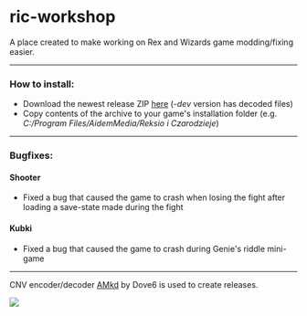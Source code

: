 # ric-workshop

A place created to make working on Rex and Wizards game modding/fixing easier.

---

### How to install:
* Download the newest release ZIP [here](https://github.com/roostarreksio/ric-workshop/releases) (*-dev* version has decoded files) 
* Copy contents of the archive to your game's installation folder (e.g. *C:/Program Files/AidemMedia/Reksio i Czarodzieje*)

---

### Bugfixes:

#### Shooter
* Fixed a bug that caused the game to crash when losing the fight after loading a save-state made during the fight  
#### Kubki
* Fixed a bug that caused the game to crash during Genie's riddle mini-game  
---


CNV encoder/decoder [AMkd](https://github.com/Dove6/AMkd) by Dove6 is used to create releases.


![](https://i.imgur.com/d2DkcNd.png)
